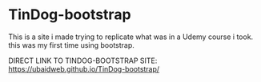 # TinDog-bootstrap
This is a site i made trying to replicate what was in a Udemy course i took. this was my first time using bootstrap.

DIRECT LINK TO TINDOG-BOOTSTRAP SITE: https://ubaidweb.github.io/TinDog-bootstrap/
